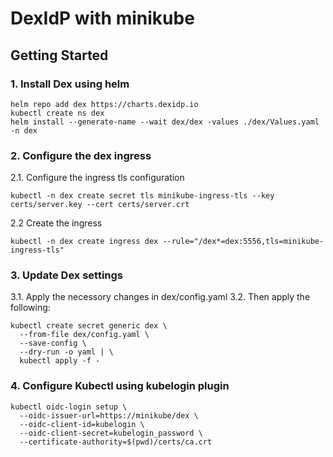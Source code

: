 # DexIdP with minikube

## Getting Started

### 1. Install Dex using helm
```
helm repo add dex https://charts.dexidp.io
kubectl create ns dex
helm install --generate-name --wait dex/dex -values ./dex/Values.yaml -n dex
```

### 2. Configure the dex ingress
2.1. Configure the ingress tls configuration
```
kubectl -n dex create secret tls minikube-ingress-tls --key certs/server.key --cert certs/server.crt
```

2.2 Create the ingress
```
kubectl -n dex create ingress dex --rule="/dex*=dex:5556,tls=minikube-ingress-tls"
```

### 3. Update Dex settings
3.1. Apply the necessory changes in dex/config.yaml
3.2. Then apply the following:
```
kubectl create secret generic dex \
  --from-file dex/config.yaml \
  --save-config \
  --dry-run -o yaml | \
  kubectl apply -f -
```

### 4. Configure Kubectl using kubelogin plugin
```
kubectl oidc-login setup \
  --oidc-issuer-url=https://minikube/dex \
  --oidc-client-id=kubelogin \
  --oidc-client-secret=kubelogin_password \
  --certificate-authority=$(pwd)/certs/ca.crt
```
